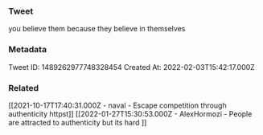 ### Tweet
you believe them because they believe in themselves

### Metadata
Tweet ID: 1489262977748328454
Created At: 2022-02-03T15:42:17.000Z

### Related
[[2021-10-17T17:40:31.000Z - naval - Escape competition through authenticity httpst]]
[[2022-01-27T15:30:53.000Z - AlexHormozi - People are attracted to authenticity but its hard ]]
